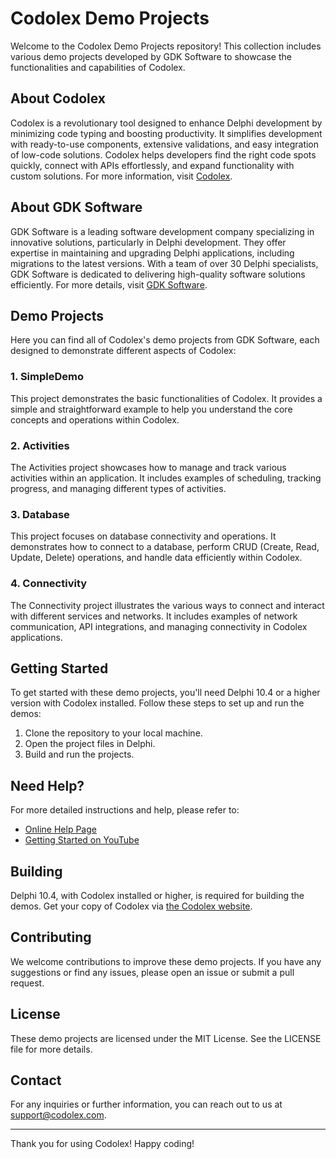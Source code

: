 # Codolex Demo Projects

Welcome to the Codolex Demo Projects repository! This collection includes various demo projects developed by GDK Software to showcase the functionalities and capabilities of Codolex.

## About Codolex

Codolex is a revolutionary tool designed to enhance Delphi development by minimizing code typing and boosting productivity. It simplifies development with ready-to-use components, extensive validations, and easy integration of low-code solutions. Codolex helps developers find the right code spots quickly, connect with APIs effortlessly, and expand functionality with custom solutions. For more information, visit [Codolex](https://codolex.com).

## About GDK Software

GDK Software is a leading software development company specializing in innovative solutions, particularly in Delphi development. They offer expertise in maintaining and upgrading Delphi applications, including migrations to the latest versions. With a team of over 30 Delphi specialists, GDK Software is dedicated to delivering high-quality software solutions efficiently. For more details, visit [GDK Software](https://gdksoftware.com).

## Demo Projects

Here you can find all of Codolex's demo projects from GDK Software, each designed to demonstrate different aspects of Codolex:

### 1. SimpleDemo
This project demonstrates the basic functionalities of Codolex. It provides a simple and straightforward example to help you understand the core concepts and operations within Codolex.

### 2. Activities
The Activities project showcases how to manage and track various activities within an application. It includes examples of scheduling, tracking progress, and managing different types of activities.

### 3. Database
This project focuses on database connectivity and operations. It demonstrates how to connect to a database, perform CRUD (Create, Read, Update, Delete) operations, and handle data efficiently within Codolex.

### 4. Connectivity
The Connectivity project illustrates the various ways to connect and interact with different services and networks. It includes examples of network communication, API integrations, and managing connectivity in Codolex applications.

## Getting Started

To get started with these demo projects, you'll need Delphi 10.4 or a higher version with Codolex installed. Follow these steps to set up and run the demos:

1. Clone the repository to your local machine.
2. Open the project files in Delphi.
3. Build and run the projects.

## Need Help?

For more detailed instructions and help, please refer to:

- [Online Help Page](https://www.codolex.com/help)
- [Getting Started on YouTube](https://www.youtube.com/@Codolex)

## Building

Delphi 10.4, with Codolex installed or higher, is required for building the demos. Get your copy of Codolex via [the Codolex website](https://codolex.com).

## Contributing

We welcome contributions to improve these demo projects. If you have any suggestions or find any issues, please open an issue or submit a pull request.

## License

These demo projects are licensed under the MIT License. See the LICENSE file for more details.

## Contact

For any inquiries or further information, you can reach out to us at [support@codolex.com](mailto:support@codolex.com).

---

Thank you for using Codolex! Happy coding!
